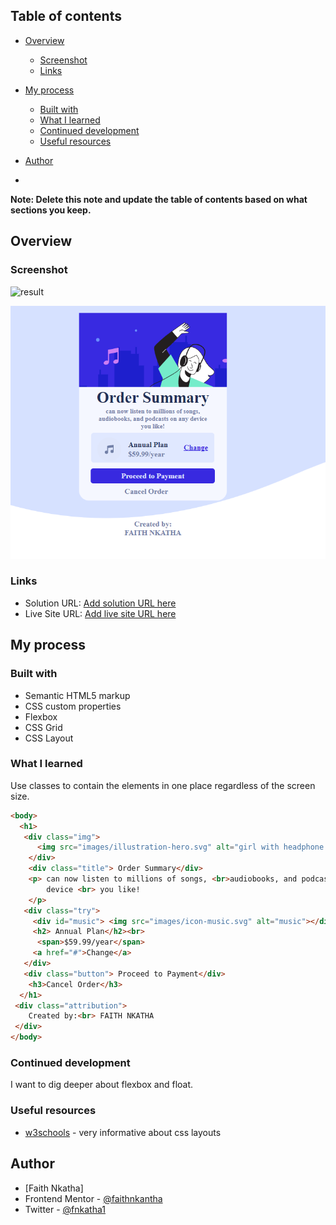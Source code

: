 

## Table of contents

- [Overview](#overview)

  - [Screenshot](#screenshot)
  - [Links](#links)
- [My process](#my-process)
  - [Built with](#built-with)
  - [What I learned](#what-i-learned)
  - [Continued development](#continued-development)
  - [Useful resources](#useful-resources)
- [Author](#author)
-

**Note: Delete this note and update the table of contents based on what sections you keep.**

## Overview

### Screenshot
![result](https://github.com/faithnkantha/order-summary/assets/99466752/82f21b0e-e33c-4522-9607-d994f047b24f)


![](./result.png)


### Links

- Solution URL: [Add solution URL here](https://your-solution-url.com)
- Live Site URL: [Add live site URL here](https://your-live-site-url.com)

## My process

### Built with

- Semantic HTML5 markup
- CSS custom properties
- Flexbox
- CSS Grid
- CSS Layout


### What I learned
Use classes to contain the elements in one place regardless of the screen size.
```html
<body>
  <h1>
   <div class="img">
      <img src="images/illustration-hero.svg" alt="girl with headphone dancing">
    </div>
    <div class="title"> Order Summary</div>
    <p> can now listen to millions of songs, <br>audiobooks, and podcasts on any 
        device <br> you like!
    </p>
   <div class="try">
     <div id="music"> <img src="images/icon-music.svg" alt="music"></div>
     <h2> Annual Plan</h2><br>
      <span>$59.99/year</span>
     <a href="#">Change</a> 
   </div>
   <div class="button"> Proceed to Payment</div>
    <h3>Cancel Order</h3>
  </h1>
 <div class="attribution">
    Created by:<br> FAITH NKATHA
 </div>
</body>
```

### Continued development

I want to dig deeper about flexbox and float.

### Useful resources

- [w3schools](https://www.w3schools.com/) - very informative about css layouts


## Author

- [Faith Nkatha]
- Frontend Mentor - [@faithnkantha](https://www.frontendmentor.io/profile/faithnkantha)
- Twitter - [@fnkatha1](https://twitter.com/fnkatha1?t=R3vH8NRaXot4aaGPxOTW0Q&s=09)
